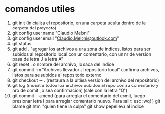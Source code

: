 # comandos utiles

1. git init (inicializa el repositorio, en una carpeta uculta dentro de la carpeta del proyecto)
2. git config user.name "Claudio Meloni"
3. git config user.email "Claudio.Meloni@outlook.com"
4. git status
5. git add . "agregar los archivos a una zona de indices, listos para ser subidos al repositorio local con un comentario, con un nr de version
pasa de letra U a letra A"
6. git reset . o nombre del archivo, lo saca del indice
7. git commit -m "Archivos llevador al repositorio local" confirma archivos, 
listos para se subidos al repositorio externo
8. git checkout -- . (restaura a la ultima version del archivo del repositorio)
9. git log (muestra todos los archivos subidos al repo con su comentario y nro de comit , o sea confirmacion) (sale con la letra "Q")
10. git commit --amend (para arreglar el comentario del comit, luego presionar letra I para arreglar comentario nuevo. Para salir: esc :wq! )
git blame git.html "quien tiene la culpa"
git show
pepelleva al indice